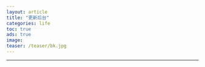 ```yaml
---
layout: article
title: "更新后台"
categories: life
toc: true
ads: true
image:
teaser: /teaser/bk.jpg
---
```


---

